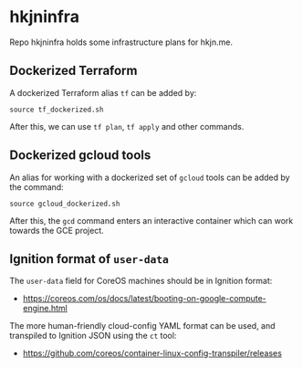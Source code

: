 hkjninfra
=======

Repo hkjninfra holds some infrastructure plans for hkjn.me.

## Dockerized Terraform

A dockerized Terraform alias `tf` can be added by:

```
source tf_dockerized.sh
```

After this, we can use `tf plan`, `tf apply` and other commands.

## Dockerized gcloud tools

An alias for working with a dockerized set of `gcloud` tools can be
added by the command:

```
source gcloud_dockerized.sh
```

After this, the `gcd` command enters an interactive container which
can work towards the GCE project.

## Ignition format of  `user-data`

The `user-data` field for CoreOS machines should be in Ignition format:

* https://coreos.com/os/docs/latest/booting-on-google-compute-engine.html

The more human-friendly cloud-config YAML format can be used, and
transpiled to Ignition JSON using the `ct` tool:

* https://github.com/coreos/container-linux-config-transpiler/releases

